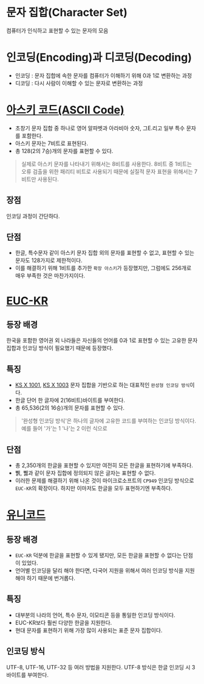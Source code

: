 # 문자 집합(Character Set)

컴퓨터가 인식하고 표현할 수 있는 문자의 모음

# 인코딩(Encoding)과 디코딩(Decoding)

- 인코딩 : 문자 집합에 속한 문자를 컴퓨터가 이해하기 위해 0과 1로 변환하는 과정
- 디코딩 : 다시 사람이 이해할 수 있는 문자로 변환하는 과정

# [아스키 코드(ASCII Code)](https://ko.wikipedia.org/wiki/ASCII)

- 초창기 문자 집합 중 하나로 영어 알파벳과 아라비아 숫자, 그E.리고 일부 특수 문자를 포함한다.
- 아스키 문자는 7비트로 표현된다.
- 총 128(2의 7승)개의 문자를 표현할 수 있다.

> 실제로 아스키 문자를 나타내기 위해서는 8비트를 사용한다. 8비트 중 1비트는 오류 검출을 위한 패리티 비트로 사용되기 때문에 실질적 문자 표현을 위해서는 7비트만 사용된다.

## 장점

인코딩 과정이 간단하다.

## 단점

- 한글, 특수문자 같이 아스키 문자 집합 외의 문자를 표현할 수 없고, 표현할 수 있는 문자도 128가지로 제한적이다.
- 이를 해결하기 위해 1비트를 추가한 `확장 아스키`가 등장했지만, 그럼에도 256개로 매우 부족한 것은 마찬가지이다.

# [EUC-KR](https://ko.wikipedia.org/wiki/EUC-KR)

## 등장 배경

한국을 포함한 영어권 외 나라들은 자신들의 언어를 0과 1로 표현할 수 있는 고유한 문자 집합과 인코딩 방식이 필요했기 때문에 등장했다.

## 특징

- [KS X 1001](https://en.wikipedia.org/wiki/KS_X_1001), [KS X 1003](https://ko.wikipedia.org/wiki/KS_X_1003) 문자 집합을 기반으로
  하는 대표적인 `완성형 인코딩 방식`이다.
- 한글 단어 한 글자에 2(16비트)바이트를 부여한다.
- 총 65,536(2의 16승)개의 문자를 표현할 수 있다.

> '완성형 인코딩 방식'은 하나의 글자에 고유한 코드를 부여하는 인코딩 방식이다. 예를 들어 '가'는 1 '나'는 2 이런 식으로

## 단점

- 총 2,350개의 한글을 표현할 수 있지만 여전히 모든 한글을 표현하기에 부족하다.
- 쀍, 쀓과 같이 문자 집합에 정의되지 않은 글자는 표현할 수 없다.
- 이러한 문제를 해결하기 위해 나온 것이 마이크로소프트의 `CP949` 인코딩 방식으로 `EUC-KR`의 확장이다. 하지만 이마저도 한글을 모두 표현하기엔 부족하다.

# [유니코드](https://ko.wikipedia.org/wiki/%EC%9C%A0%EB%8B%88%EC%BD%94%EB%93%9C)

## 등장 배경

- `EUC-KR` 덕분에 한글을 표현할 수 있게 됐지만, 모든 한글을 표현할 수 없다는 단점이 있었다.
- 언어별 인코딩을 달리 해야 한다면, 다국어 지원을 위해서 여러 인코딩 방식을 지원해야 하기 때문에 번거롭다.

## 특징

- 대부분의 나라의 언어, 특수 문자, 이모티콘 등을 통일한 인코딩 방식이다.
- EUC-KR보다 훨씬 다양한 한글을 지원한다.
- 현대 문자를 표현하기 위해 가장 많이 사용되는 표준 문자 집합이다.

## 인코딩 방식
UTF-8, UTF-16, UTF-32 등 여러 방법을 지원한다. UTF-8 방식은 한글 인코딩 시 3바이트를 부여한다.
